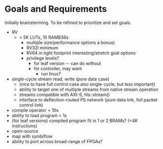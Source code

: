 # Goals and Requirements

Initially brainstorming.  To be refined to prioritize and set goals.

* RV
  * < 5K LUTs, 10 RAMB36s
       * multiple size/performance options a bonus)
       * RV32I minimum
       * RV64 in tight footprint interesting/stretch goal options
       * privilege levels?
          * for leaf version -- can do without
	      * for controller, may want
	         * run linux?
* single-cycle stream read, write (pure data case)
   *   (nice to have full control case also single-cycle, but less important)
   *  ability to target one of multiple streams from native stream operation
   *    streams compatible with AXI-S, hls::stream()
   *    interface to deflection-routed PS network  (pure data link, full packet control link)
*  compile operator < 10s
* ability to load program < 1s
*  (for leaf versions) compiled program fit in 1 or 2 BRAMs? (<4K instructions)
* open-source
*  map with symbiflow
* ability to port across broad-range of FPGAs?
